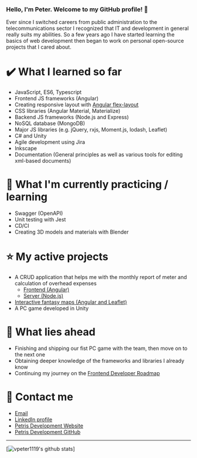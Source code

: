 ﻿### Hello, I'm Peter. Welcome to my GitHub profile! 👋
Ever since I switched careers from public administration to the telecommunications sector I recognized that IT and development in general really suits my abilities. So a few years ago I have started learning the basics of web development then began to work on personal open-source projects that I cared about.

# ✔️ What I learned so far
- JavaScript, ES6, Typescript
- Frontend JS frameworks (Angular)
- Creating responsive layout with [Angular flex-layout](https://github.com/angular/flex-layout)
- CSS libraries (Angular Material, Materialize)
- Backend JS frameworks (Node.js and Express)
- NoSQL database (MongoDB)
- Major JS libraries (e.g. jQuery, rxjs, Moment.js, lodash, Leaflet)
- C# and Unity
- Agile development using Jira
- Inkscape
- Documentation (General principles as well as various tools for editing xml-based documents)

# 📘 What I'm currently practicing / learning
- Swagger (OpenAPI)
- Unit testing with Jest
- CD/CI
- Creating 3D models and materials with Blender

# ⭐ My active projects
- A CRUD application that helps me with the monthly report of meter and calculation of overhead expenses
  - [Frontend (Angular)](https://github.com/vpeter1119/biborrezsi-server)
  - [Server (Node.js)](https://github.com/vpeter1119/biborrezsi-frontend)
- [Interactive fantasy maps (Angular and Leaflet)](https://github.com/vpeter1119/fantasy-maps-angular)
- A PC game developed in Unity

# 🌱 What lies ahead
- Finishing and shipping our fist PC game with the team, then move on to the next one
- Obtaining deeper knowledge of the frameworks and libraries I already know
- Continuing my journey on the [Frontend Developer Roadmap](https://roadmap.sh/frontend)

# 💬 Contact me
- [Email](mailto:vpeter1119@gmail.com)
- [LinkedIn profile](https://www.linkedin.com/in/petervertesi/)
- [Petris Development Website](https://petris.dev)
- [Petris Development GitHub](https://github.com/petris-dev)

---
[![vpeter1119's github stats](https://github-readme-stats.vercel.app/api?username=vpeter1119&theme=gotham)]
